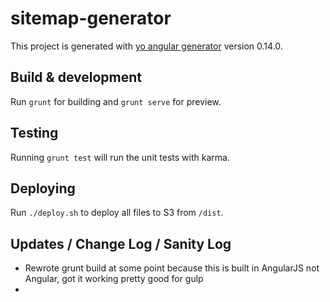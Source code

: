 # sitemap-generator

This project is generated with [yo angular generator](https://github.com/yeoman/generator-angular)
version 0.14.0.

## Build & development

Run `grunt` for building and `grunt serve` for preview.

## Testing

Running `grunt test` will run the unit tests with karma.

## Deploying 
Run `./deploy.sh` to deploy all files to S3 from `/dist`.

## Updates / Change Log / Sanity Log
- Rewrote grunt build at some point because this is built in AngularJS not Angular, got it working pretty good for gulp
- 